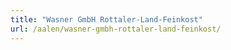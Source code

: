 ```yaml
---
title: "Wasner GmbH Rottaler-Land-Feinkost"
url: /aalen/wasner-gmbh-rottaler-land-feinkost/
---
```

